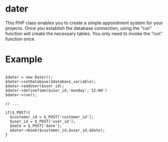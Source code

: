 # dater

This PHP class enables you to create a simple appointment system for your projects. 
Once you establish the database connection, using the "run" function will create the necessary tables. 
You only need to invoke the "run" function once.


# Example

```

$dater = new Dater();
$dater->setDatabase($database_variable);
$dater->addUser($user_id);
$dater->defineTime($user_id,'monday','12:00')
$dater->run();

// ...

if($_POST){
  $customer_id = $_POST['customer_id'];
  $user_id = $_POST['user_id'];
  $date = $_POST['date'];
  $dater->book($customer_id,$user_id,$date);
}

```
